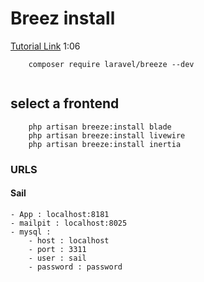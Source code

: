 # Breez install

[Tutorial Link](https://www.youtube.com/watch?v=cVWO2TW9vHw) 1:06

```
    composer require laravel/breeze --dev
    
```

## select a frontend 

```
    php artisan breeze:install blade
    php artisan breeze:install livewire
    php artisan breeze:install inertia
```



### URLS

#### Sail
    - App : localhost:8181
    - mailpit : localhost:8025
    - mysql : 
        - host : localhost
        - port : 3311
        - user : sail
        - password : password
